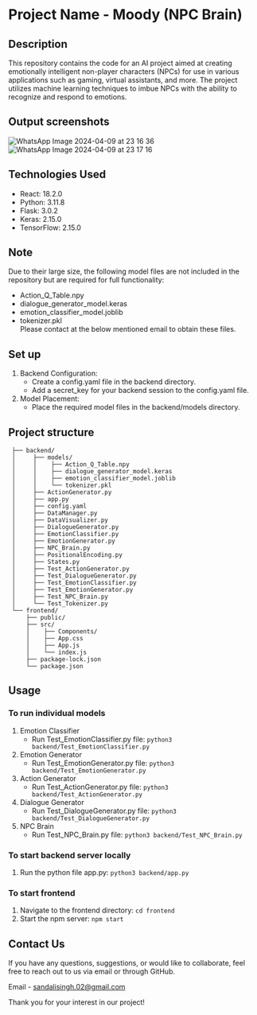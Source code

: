# Project Name - Moody (NPC Brain)

## Description

This repository contains the code for an AI project aimed at creating emotionally intelligent non-player characters (NPCs) 
for use in various applications such as gaming, virtual assistants, and more. 
The project utilizes machine learning techniques to imbue NPCs with the ability to recognize and respond to emotions.

## Output screenshots

![WhatsApp Image 2024-04-09 at 23 16 36](https://github.com/sandalisingh/NPC-Brain/assets/77054645/e9b38a26-8055-49e9-9d27-6c0536ef9a62)
![WhatsApp Image 2024-04-09 at 23 17 16](https://github.com/sandalisingh/NPC-Brain/assets/77054645/074932ca-69db-4668-b329-072973258dc9)

## Technologies Used

- React: 18.2.0
- Python: 3.11.8
- Flask: 3.0.2
- Keras: 2.15.0
- TensorFlow: 2.15.0

## Note
Due to their large size, the following model files are not included in the repository but are required for full functionality:  
- Action_Q_Table.npy  
- dialogue_generator_model.keras   
- emotion_classifier_model.joblib  
- tokenizer.pkl  
Please contact at the below mentioned email to obtain these files.  

## Set up

1. Backend Configuration:
    - Create a config.yaml file in the backend directory.
    - Add a secret_key for your backend session to the config.yaml file.
2. Model Placement:
    - Place the required model files in the backend/models directory.

## Project structure

```
 ├── backend/  
 │     ├── models/  
 │     │    ├── Action_Q_Table.npy    
 │     │    ├── dialogue_generator_model.keras  
 │     │    ├── emotion_classifier_model.joblib  
 │     │    └── tokenizer.pkl  
 │     ├── ActionGenerator.py  
 │     ├── app.py  
 │     ├── config.yaml  
 │     ├── DataManager.py  
 │     ├── DataVisualizer.py  
 │     ├── DialogueGenerator.py  
 │     ├── EmotionClassifier.py  
 │     ├── EmotionGenerator.py  
 │     ├── NPC_Brain.py  
 │     ├── PositionalEncoding.py  
 │     ├── States.py  
 │     ├── Test_ActionGenerator.py  
 │     ├── Test_DialogueGenerator.py  
 │     ├── Test_EmotionClassifier.py  
 │     ├── Test_EmotionGenerator.py  
 │     ├── Test_NPC_Brain.py  
 │     └── Test_Tokenizer.py  
 └── frontend/  
     ├── public/  
     ├── src/  
     │    ├── Components/  
     │    ├── App.css  
     │    ├── App.js  
     │    └── index.js  
     ├── package-lock.json  
     └── package.json  
```

## Usage

### To run individual models
1. Emotion Classifier
    - Run Test_EmotionClassifier.py file: `python3 backend/Test_EmotionClassifier.py`
2. Emotion Generator
    - Run Test_EmotionGenerator.py file: `python3 backend/Test_EmotionGenerator.py`
3. Action Generator
    - Run Test_ActionGenerator.py file: `python3 backend/Test_ActionGenerator.py`
4. Dialogue Generator
    - Run Test_DialogueGenerator.py file: `python3 backend/Test_DialogueGenerator.py`
5. NPC Brain
    - Run Test_NPC_Brain.py file:  `python3 backend/Test_NPC_Brain.py`

### To start backend server locally
1. Run the python file app.py: `python3 backend/app.py`

### To start frontend
1. Navigate to the frontend directory: `cd frontend`
2. Start the npm server: `npm start`

## Contact Us
If you have any questions, suggestions, or would like to collaborate, feel free to reach out to us via email or through GitHub.

Email - sandalisingh.02@gmail.com

Thank you for your interest in our project!